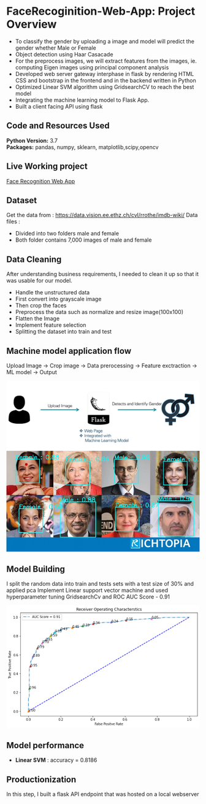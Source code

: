 # FaceRecoginition-Web-App: Project Overview 
* To classify the gender by uploading a image and model will predict the gender whether Male or Female 
* Object detection using Haar Casacade 
* For the preprocess images, we will extract features from the images, ie. computing Eigen images using principal component analysis 
* Developed web server gateway interphase in flask by rendering HTML CSS and bootstrap in the frontend and in the backend written in Python
* Optimized Linear SVM algorithm using GridsearchCV to reach the best model
* Integrating the machine learning model to Flask App.
* Built a client facing API using flask


## Code and Resources Used 
**Python Version:** 3.7  
**Packages:** pandas, numpy, sklearn, matplotlib,scipy,opencv

## Live Working project
[Face Recognition Web App](http://169.63.212.53:8085/)

## Dataset
Get the data from : https://data.vision.ee.ethz.ch/cvl/rrothe/imdb-wiki/
Data files :
* Divided into two folders male and female
* Both folder contains 7,000 images of male and female

## Data Cleaning
After understanding business requirements, I needed to clean it up so that it was usable for our model.

* Handle the unstructured data
* First convert into grayscale image 
*	Then crop the faces
*	Preprocess the data such as normalize and resize image(100x100) 
* Flatten the Image
* Implement feature selection
* Splitting the dataset into train and test 
  

## Machine model application flow

Upload Image -> Crop image -> Data prerocessing -> Feature exctraction -> ML model -> Output

![alt text](https://github.com/vaibhavt14/FaceRecoginition-Web-App/blob/main/images/002.PNG "Objective of business")
![alt text](https://github.com/vaibhavt14/FaceRecoginition-Web-App/blob/main/test.jpg "Gender prediction")


## Model Building 

I split the random data into train and tests sets with a test size of 30% and applied pca 
Implement Linear support vector machine and used hyperparameter tuning GridsearchCv and ROC
AUC Score - 0.91

![alt text](https://github.com/vaibhavt14/FaceRecoginition-Web-App/blob/main/roc.png "ROC")


## Model performance

*	**Linear SVM** : accuracy = 0.8186


## Productionization 
In this step, I built a flask API endpoint that was hosted on a local webserver 






